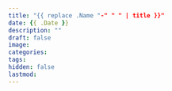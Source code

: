 ```yaml
---
title: "{{ replace .Name "-" " " | title }}"
date: {{ .Date }}
description: ""
draft: false
image: 
categories:
tags:
hidden: false
lastmod: 
---
```



